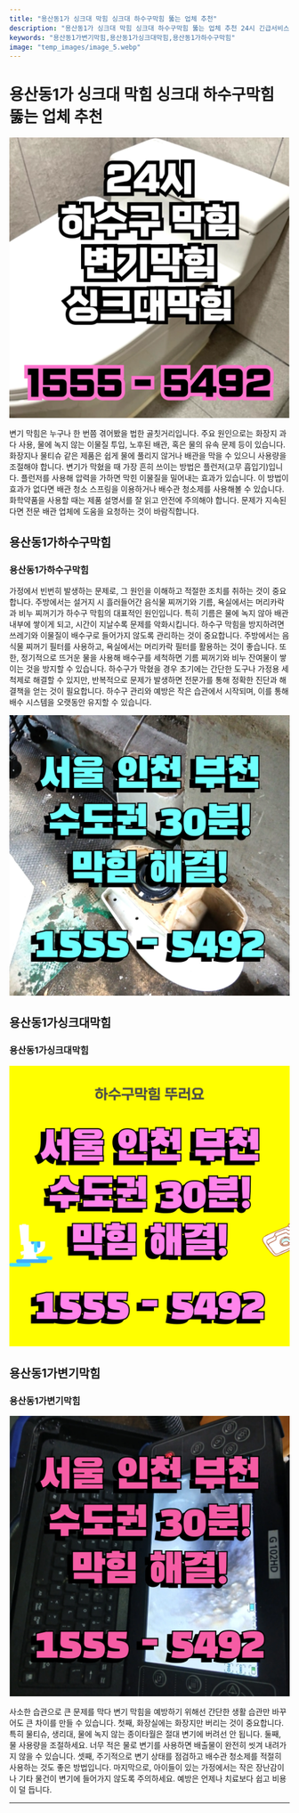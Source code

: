 ```yaml
---
title: "용산동1가 싱크대 막힘 싱크대 하수구막힘 뚫는 업체 추천"
description: "용산동1가 싱크대 막힘 싱크대 하수구막힘 뚫는 업체 추천 24시 긴급서비스"
keywords: "용산동1가변기막힘,용산동1가싱크대막힘,용산동1가하수구막힘"
image: "temp_images/image_5.webp"
---
```


# 용산동1가 싱크대 막힘 싱크대 하수구막힘 뚫는 업체 추천

![용산동1가하수구막힘](temp_images/image_3.webp) 

변기 막힘은 누구나 한 번쯤 겪어봤을 법한 골칫거리입니다. 주요 원인으로는 화장지 과다 사용, 물에 녹지 않는 이물질 투입, 노후된 배관, 혹은 물의 유속 문제 등이 있습니다. 화장지나 물티슈 같은 제품은 쉽게 물에 풀리지 않거나 배관을 막을 수 있으니 사용량을 조절해야 합니다. 변기가 막혔을 때 가장 흔히 쓰이는 방법은 플런저(고무 흡입기)입니다. 플런저를 사용해 압력을 가하면 막힌 이물질을 밀어내는 효과가 있습니다. 이 방법이 효과가 없다면 배관 청소 스프링을 이용하거나 배수관 청소제를 사용해볼 수 있습니다. 화학약품을 사용할 때는 제품 설명서를 잘 읽고 안전에 주의해야 합니다. 문제가 지속된다면 전문 배관 업체에 도움을 요청하는 것이 바람직합니다.


## 용산동1가하수구막힘

### 용산동1가하수구막힘

 가정에서 빈번히 발생하는 문제로, 그 원인을 이해하고 적절한 조치를 취하는 것이 중요합니다. 주방에서는 설거지 시 흘러들어간 음식물 찌꺼기와 기름, 욕실에서는 머리카락과 비누 찌꺼기가 하수구 막힘의 대표적인 원인입니다. 특히 기름은 물에 녹지 않아 배관 내부에 쌓이게 되고, 시간이 지날수록 문제를 악화시킵니다. 하수구 막힘을 방지하려면 쓰레기와 이물질이 배수구로 들어가지 않도록 관리하는 것이 중요합니다. 주방에서는 음식물 찌꺼기 필터를 사용하고, 욕실에서는 머리카락 필터를 활용하는 것이 좋습니다. 또한, 정기적으로 뜨거운 물을 사용해 배수구를 세척하면 기름 찌꺼기와 비누 잔여물이 쌓이는 것을 방지할 수 있습니다. 하수구가 막혔을 경우 초기에는 간단한 도구나 가정용 세척제로 해결할 수 있지만, 반복적으로 문제가 발생하면 전문가를 통해 정확한 진단과 해결책을 얻는 것이 필요합니다. 하수구 관리와 예방은 작은 습관에서 시작되며, 이를 통해 배수 시스템을 오랫동안 유지할 수 있습니다.

![용산동1가하수구막힘](temp_images/image_9.webp) 



## 용산동1가싱크대막힘

### 용산동1가싱크대막힘

![용산동1가싱크대막힘](temp_images/image_1.webp) 



## 용산동1가변기막힘

### 용산동1가변기막힘

![용산동1가변기막힘](temp_images/image_6.webp) 

  사소한 습관으로 큰 문제를 막다
변기 막힘을 예방하기 위해선 간단한 생활 습관만 바꾸어도 큰 차이를 만들 수 있습니다. 첫째, 화장실에는 화장지만 버리는 것이 중요합니다. 특히 물티슈, 생리대, 물에 녹지 않는 종이타월은 절대 변기에 버려선 안 됩니다. 둘째, 물 사용량을 조절하세요. 너무 적은 물로 변기를 사용하면 배출물이 완전히 씻겨 내려가지 않을 수 있습니다. 셋째, 주기적으로 변기 상태를 점검하고 배수관 청소제를 적절히 사용하는 것도 좋은 방법입니다. 마지막으로, 아이들이 있는 가정에서는 작은 장난감이나 기타 물건이 변기에 들어가지 않도록 주의하세요. 예방은 언제나 치료보다 쉽고 비용이 덜 듭니다.

---

